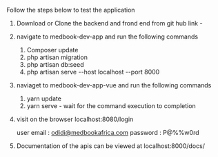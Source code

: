Follow the steps below to test the application

1. Download or Clone the backend and frond end from git hub link -

2. navigate to medbook-dev-app and run the following commands
    1. Composer update
    2. php artisan migration
    3. php artisan db:seed
    4. php artisan serve --host localhost --port 8000

3. naviaget to medbook-dev-app-vue and run the following commands
    1. yarn update
    2. yarn serve - wait for the command execution to completion

4. visit on the browser localhost:8080/login

    user email : odidi@medbookafrica.com
    password : P@%%w0rd

5. Documentation of the apis can be viewed at localhost:8000/docs/